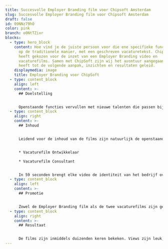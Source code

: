 ```yaml
---
title: Succesvolle Employer Branding film voor Chipsoft Amsterdam
slug: Succesvolle Employer Branding film voor Chipsoft Amsterdam
draft: false
id: 09NNz79hO
color: pink
branch: o0NtTZixr
blocks:
  - type: hero_block
    content: Hoe vind je de juiste persoon voor die ene specifieke functie? Dat kan,
      op de traditionele manier, met een geschreven vacaturetekst. ChipSoft
      heeft gekozen voor de inzet van een Employer Branding video en
      vacaturefilms. Samen met ChipSoft zijn wij het avontuur aangegaan. Dat
      heeft tot de volgende aanpak, inzichten en resultaten geleid.
    displaymedia: image
    title: Employer Branding voor ChipSoft
  - type: content_block
    align: left
    content: >-
      ## Doelstelling


      Openstaande functies vervullen met nieuwe talenten die passen bij de bedrijfscultuur van ChipSoft. Daarnaast dient de Employer Branding film voor het versterken van het corporate merk.
  - type: content_block
    align: right
    content: >-
      ## Inhoud


      Leidend voor de inhoud van de films zijn natuurlijk de openstaande vacatures: voor welke functie is een dergelijke vacaturefilm gewenst? Naast een algemene [Employer Branding](https://www.philenflo.nl/employer-branding/) video heeft ChipSoft logischerwijs gekozen voor twee vacaturevideo’s:


      * Vacaturefilm Ontwikkelaar

      * Vacaturefilm Consultant


      In 59 seconden brengt elke video de identiteit van het bedrijf over op de kijker. Daarnaast wordt in de video aandacht besteed aan de nodige skills die je voor de betreffende functie moet hebben. Om feeling met ChipSoft en de mensen die daar werken te krijgen, zijn voorafgaand aan de filmopnames de nodige bezoekjes en gesprekken geweest. Dit heeft geresulteerd tot treffende interview-vragen waarvan de uiteindelijk opgenomen quotes gebruikt zijn als verhaallijn van de films.
  - type: content_block
    align: left
    content: >-
      ## Promotie


      Zowel de Employer Branding film als de twee vacaturefilms zijn geupload naar [YouTube](https://www.youtube.com/watch?v=vAbxnwaoCMQ&list=PLatE6PHsiOY-76bRhgoArT8tmqub9KDrw) en vervolgens gedeeld via het LinkedIn netwerk van ChipSoft en haar medewerkers.
  - type: content_block
    align: right
    content: >-
      ## Resultaat


      De films zijn inmiddels duizenden keren bekeken. Views zijn leuk, maar bepalen niet zo zeer het succes van een video. Na het zien van de video, heeft de kijker een realistisch beeld van wat de functie en het bedrijf te bieden heeft. Dit heeft geleid tot kwalitatief betere reacties, prettige sollicitatiegesprekken en uiteindelijk toppersoneel!
---
```

